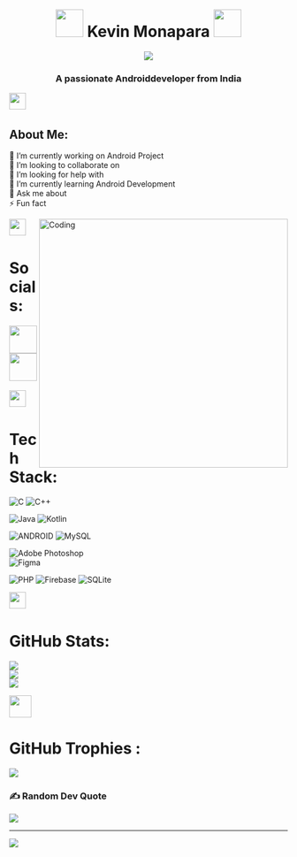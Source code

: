 <div align="center">

# <img src="https://user-images.githubusercontent.com/74038190/213844263-a8897a51-32f4-4b3b-b5c2-e1528b89f6f3.png" width="50px" /> Kevin Monapara <img src="https://user-images.githubusercontent.com/74038190/213844263-a8897a51-32f4-4b3b-b5c2-e1528b89f6f3.png" width="50px" />

</div>

<p align="center">
    <img src="https://readme-typing-svg.demolab.com/?lines=Android%20app%20developer;Always%20learning%20new%20things&font=Fira%20Code&center=true&width=440&height=45&color=41bd0b&vCenter=true&pause=1000&size=22" /></a>
</p>

<h3 align="center">A passionate 
Androiddeveloper from India</h3>

<summary align="left">
<img src="https://discords.com/_next/image?url=https%3A%2F%2Fcdn.discordapp.com%2Femojis%2F954826406720856084.gif%3Fv%3D1&w=64&q=75" width="30px"> ‎‎ <h2>About Me:</h2>
  </summary>

🔭 I’m currently working on Android Project<br>👯 I’m looking to collaborate on<br>🤝 I’m looking for help with<br>🌱 I’m currently learning Android Development<br>💬 Ask me about<br>⚡ Fun fact

<img align="right" alt="Coding" width="450" src="https://github.com/kevin-monapara89/kevin-monapara89/assets/120078202/d4f95629-be7a-44a9-91bc-4abe2a601c96">

<summary align="left">
<img src="https://discords.com/_next/image?url=https%3A%2F%2Fcdn.discordapp.com%2Femojis%2F808336213073199155.gif%3Fv%3D1&w=64&q=75" width="30px"> ‎  ‎ <h1>Socials:</h1>
</summary>

<a href="https://www.linkedin.com/in/kevin-monapara-1478a8274/">
  <img height="50" src="https://user-images.githubusercontent.com/46517096/166973395-19676cd8-f8ec-4abf-83ff-da8243505b82.png"/>
</a>

<a href="https://instagram.com/kevin_.monpara?igshid=MzNlNGNkZWQ4Mg==/">
  <img height="50" src="https://user-images.githubusercontent.com/46517096/166974368-9798f39f-1f46-499c-b14e-81f0a3f83a06.png"/>
</a>
‎ ‎ 
‎ 
 <summary align="left">
    <img src="https://discords.com/_next/image?url=https%3A%2F%2Fcdn.discordapp.com%2Femojis%2F948076505660018728.gif%3Fv%3D1&w=64&q=75" width="30px"> ‎ ‎ <h1> Tech Stack:</h1>
  </summary>

![C](https://img.shields.io/badge/c-%2300599C.svg?style=for-the-badge&logo=c&logoColor=white) 
![C++](https://img.shields.io/badge/c++-%2300599C.svg?style=for-the-badge&logo=c%2B%2B&logoColor=white) 

![Java](https://img.shields.io/badge/java-%23ED8B00.svg?style=for-the-badge&logo=java&logoColor=white)
![Kotlin](https://img.shields.io/badge/kotlin-%230095D5.svg?style=for-the-badge&logo=kotlin&logoColor=white) 

![ANDROID](https://img.shields.io/badge/android-%2320232a.svg?style=for-the-badge&logo=android&logoColor=%a4c639) 
![MySQL](https://img.shields.io/badge/mysql-%2300f.svg?style=for-the-badge&logo=mysql&logoColor=white) 

![Adobe Photoshop](https://img.shields.io/badge/adobephotoshop-%2331A8FF.svg?style=for-the-badge&logo=adobephotoshop&logoColor=white) 	
![Figma](https://img.shields.io/badge/figma-%23F24E1E.svg?style=for-the-badge&logo=figma&logoColor=white)

![PHP](https://img.shields.io/badge/php-%23777BB4.svg?style=for-the-badge&logo=php&logoColor=white) 
![Firebase](https://img.shields.io/badge/firebase-%23039BE5.svg?style=for-the-badge&logo=firebase) 
![SQLite](https://img.shields.io/badge/sqlite-%2307405e.svg?style=for-the-badge&logo=sqlite&logoColor=white)

<summary align="left">
    <img src="https://discords.com/_next/image?url=https%3A%2F%2Fcdn.discordapp.com%2Femojis%2F1095708048506503279.gif%3Fv%3D1&w=64&q=75" width="30px"> ‎ ‎ <h1>GitHub Stats:</h1>
  </summary> 
  
![](https://github-readme-stats.vercel.app/api?username=kevin-monapara89&theme=ayu-mirage&hide_border=true&include_all_commits=true&count_private=false)<br/>
![](https://github-readme-streak-stats.herokuapp.com/?user=kevin-monapara89&theme=ayu-mirage&hide_border=true)<br/>
![](https://github-readme-stats.vercel.app/api/top-langs/?username=kevin-monapara89&theme=ayu-mirage&hide_border=true&include_all_commits=true&count_private=false&layout=compact)

<summary align="left">
<img src="https://discords.com/_next/image?url=https%3A%2F%2Fcdn.discordapp.com%2Femojis%2F985735061200580609.gif%3Fv%3D1&w=64&q=75" width="40px"> <h1> GitHub Trophies : </h1> 
  </summary>
 
![](https://github-profile-trophy.vercel.app/?username=kevin-monapara89&theme=radical&no-frame=true&no-bg=false&margin-w=4)

### ✍️ Random Dev Quote
![](https://quotes-github-readme.vercel.app/api?type=horizontal&theme=radical)

---
[![](https://visitcount.itsvg.in/api?id=kevin-monapara89&label=Profile%20Views&color=5&icon=6&pretty=false)](https://visitcount.itsvg.in)
